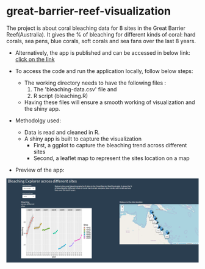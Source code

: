 # great-barrier-reef-visualization

The project is about coral bleaching data for 8 sites in the Great Barrier Reef(Australia). It gives the % of bleaching for different kinds of coral: hard corals, sea pens, blue corals, soft corals and sea fans over the last 8 years.

* Alternatively, the app is published and can be accessed in below link:
[click on the link](https://vpatil.shinyapps.io/coral_bleaching_great_barrier_reef)

* To access the code and run the application locally, follow below steps:

    * The working directory needs to have the following files : 
        1. The 'bleaching-data.csv' file and
        2. R script (bleaching.R)
    * Having these files will ensure a smooth working of visualization and the shiny app.
    
    
* Methodolgy used:
   * Data is read and cleaned in R.
   * A shiny app is built to capture the visualization
      * First, a ggplot to capture the bleaching trend across different sites
      * Second, a leaflet map to represent the sites location on a map

* Preview of the app:

![](images/preview.PNG)
